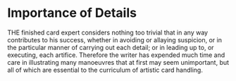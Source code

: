 # Importance of Details

THE finished card expert considers nothing too trivial that in any way contributes to his success, whether in avoiding or allaying suspicion, or in the particular manner of carrying out each detail; or in leading up to, or executing, each artifice. Therefore the writer has expended much time and care in illustrating many manoeuvres that at first may seem unimportant, but all of which are essential to the curriculum of artistic card handling.
